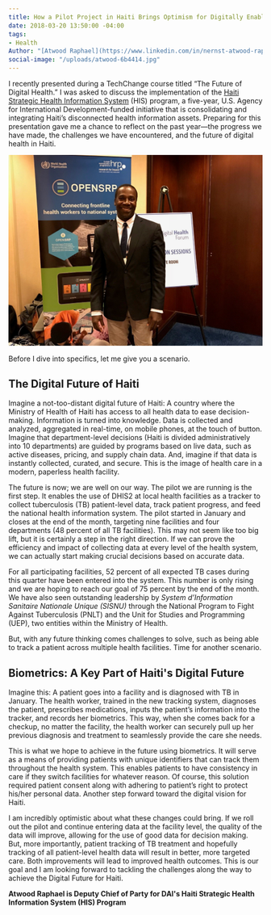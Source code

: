 ```yaml
---
title: How a Pilot Project in Haiti Brings Optimism for Digitally Enabled Health System
date: 2018-03-20 13:50:00 -04:00
tags:
- Health
Author: "[Atwood Raphael](https://www.linkedin.com/in/nernst-atwood-raphael-5a46ba6a/)"
social-image: "/uploads/atwood-6b4414.jpg"
---
```


I recently presented during a TechChange course titled “The Future of Digital Health.” I was asked to discuss the implementation of the [Haiti Strategic Health Information System](https://www.dai.com/our-work/projects/haiti-strategic-health-information-system-his-program) (HIS) program, a five-year, U.S. Agency for International Development-funded initiative that is consolidating and integrating Haiti’s disconnected health information assets. Preparing for this presentation gave me a chance to reflect on the past year—the progress we have made, the challenges we have encountered, and the future of digital health in Haiti.

<!--more-->

![atwood.jpg](/uploads/atwood.jpg)

Before I dive into specifics, let me give you a scenario.

## The Digital Future of Haiti

Imagine a not-too-distant digital future of Haiti: A country where the Ministry of Health of Haiti has access to all health data to ease decision-making. Information is turned into knowledge. Data is collected and analyzed, aggregated in real-time, on mobile phones, at the touch of button. Imagine that department-level decisions (Haiti is divided administratively into 10 departments) are guided by programs based on live data, such as active diseases, pricing, and supply chain data. And, imagine if that data is instantly collected, curated, and secure. This is the image of health care in a modern, paperless health facility.

The future is now; we are well on our way. The pilot we are running is the first step. It enables the use of DHIS2 at local health facilities as a tracker to collect tuberculosis (TB) patient-level data, track patient progress, and feed the national health information system. The pilot started in January and closes at the end of the month, targeting nine facilities and four departments (48 percent of all TB facilities). This may not seem like too big lift, but it is certainly a step in the right direction. If we can prove the efficiency and impact of collecting data at every level of the health system, we can actually start making crucial decisions based on accurate data.

For all participating facilities, 52 percent of all expected TB cases during this quarter have been entered into the system. This number is only rising and we are hoping to reach our goal of 75 percent by the end of the month. We have also seen outstanding leadership by *System d’Information Sanitaire Nationale Unique (SISNU)* through the National Program to Fight Against Tuberculosis (PNLT) and the Unit for Studies and Programming (UEP), two entities within the Ministry of Health.

But, with any future thinking comes challenges to solve, such as being able to track a patient across multiple health facilities. Time for another scenario.

## Biometrics: A Key Part of Haiti's Digital Future

Imagine this: A patient goes into a facility and is diagnosed with TB in January. The health worker, trained in the new tracking system, diagnoses the patient, prescribes medications, inputs the patient’s information into the tracker, and records her biometrics. This way, when she comes back for a checkup, no matter the facility, the health worker can securely pull up her previous diagnosis and treatment to seamlessly provide the care she needs.

This is what we hope to achieve in the future using biometrics. It will serve as a means of providing patients with unique identifiers that can track them throughout the health system. This enables patients to have consistency in care if they switch facilities for whatever reason. Of course, this solution required patient consent along with adhering to patient’s right to protect his/her personal data. Another step forward toward the digital vision for Haiti.

I am incredibly optimistic about what these changes could bring. If we roll out the pilot and continue entering data at the facility level, the quality of the data will improve, allowing for the use of good data for decision making. But, more importantly, patient tracking of TB treatment and hopefully tracking of all patient-level health data will result in better, more targeted care. Both improvements will lead to improved health outcomes. This is our goal and I am looking forward to tackling the challenges along the way to achieve the Digital Future for Haiti.

**Atwood Raphael is Deputy Chief of Party for DAI's Haiti Strategic Health Information System (HIS) Program**